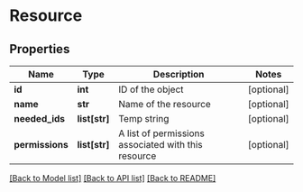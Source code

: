 # Resource

## Properties
Name | Type | Description | Notes
------------ | ------------- | ------------- | -------------
**id** | **int** | ID of the object | [optional] 
**name** | **str** | Name of the resource | [optional] 
**needed_ids** | **list[str]** | Temp string | [optional] 
**permissions** | **list[str]** | A list of permissions associated with this resource | [optional] 

[[Back to Model list]](../README.md#documentation-for-models) [[Back to API list]](../README.md#documentation-for-api-endpoints) [[Back to README]](../README.md)


